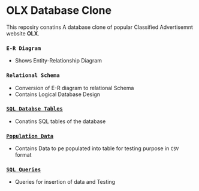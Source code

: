 # OLX Database Clone
This reposiry conatins A database clone of popular Classified Advertisemnt website **OLX**.

### `E-R Diagram`
* Shows Entity-Relationship Diagram
### `Relational Schema`
* Conversion of E-R diagram to relational Schema
* Contains Logical Database Design
### [`SQL Databse Tables`](Database%20Tables)
* Conatins SQL tables of the database
### [`Population Data`](Population%20Data)
* Contains Data to pe populated into table for testing purpose in `CSV` format
### [`SQL Queries`](SQL%20Queries)
* Queries for insertion of data and Testing
